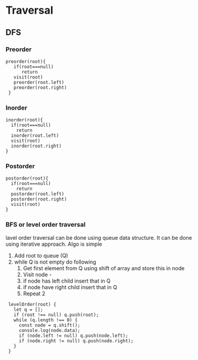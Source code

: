 # Traversal
 ## DFS
### Preorder 
 ```
preorder(root){
    if(root===null)
       return 
    visit(root)
    preorder(root.left)
    preorder(root.right)
  }
  ```
### Inorder 
```
inorder(root){
  if(root===null)
    return
  inorder(root.left)
  visit(root)
  inorder(root.right)
}
```
### Postorder 
```
postorder(root){
  if(root===null)
    return
  postorder(root.left)
  postorder(root.right)
  visit(root)
}
```
 ### BFS or level order traversal
  lavel order traversal can be done using queue data structure. It can be done using iterative approach. Algo is simple
   1. Add root to queue (Q)
   2. while Q is not empty do following
      1. Get first element from Q using shift of array and store this in node
      2. Visit node -
      3. if node has left child insert that in Q
      4. if node have right child insert that in Q
      5. Repeat 2
     
 ```
  levelOrder(root) {
    let q = [];
    if (root !== null) q.push(root);
    while (q.length !== 0) {
      const node = q.shift();
      console.log(node.data);
      if (node.left != null) q.push(node.left);
      if (node.right != null) q.push(node.right);
    }
  }
```
